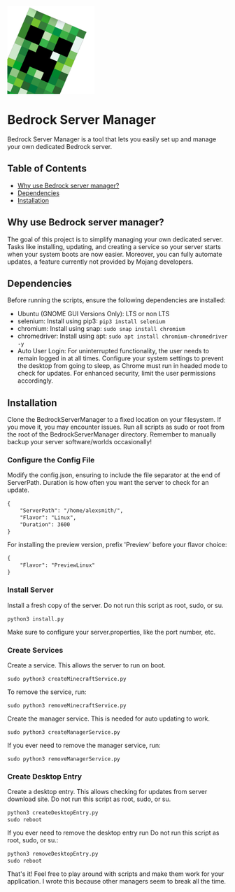 <img src="https://raw.githubusercontent.com/MitchellKopczyk/BedrockServerManager/main/minecraft.png" width="200" height="200">

# Bedrock Server Manager

Bedrock Server Manager is a tool that lets you easily set up and manage your own dedicated Bedrock server.

## Table of Contents

- [Why use Bedrock server manager?](#why-use-bedrock-server-manager)
- [Dependencies](#dependencies)
- [Installation](#installation)

## Why use Bedrock server manager?

The goal of this project is to simplify managing your own dedicated server. Tasks like installing, updating, and creating a service so your server starts when your system boots are now easier. Moreover, you can fully automate updates, a feature currently not provided by Mojang developers.

## Dependencies

Before running the scripts, ensure the following dependencies are installed:
- Ubuntu (GNOME GUI Versions Only): LTS or non LTS
- selenium: Install using pip3: ```pip3 install selenium```
- chromium: Install using snap: ```sudo snap install chromium```
- chromedriver: Install using apt: ```sudo apt install chromium-chromedriver -y```
- Auto User Login: For uninterrupted functionality, the user needs to remain logged in at all times. Configure your system settings to prevent the desktop from going to sleep, as Chrome must run in headed mode to check for updates. For enhanced security, limit the user permissions accordingly.

## Installation

Clone the BedrockServerManager to a fixed location on your filesystem. If you move it, you may encounter issues. Run all scripts as sudo or root from the root of the BedrockServerManager directory. Remember to manually backup your server software/worlds occasionally!

### Configure the Config File

Modify the config.json, ensuring to include the file separator at the end of ServerPath. Duration is how often you want the server to check for an update.

```
{
    "ServerPath": "/home/alexsmith/",
    "Flavor": "Linux",
    "Duration": 3600
}
```

For installing the preview version, prefix 'Preview' before your flavor choice:

```
{
    "Flavor": "PreviewLinux"
}
```

### Install Server

Install a fresh copy of the server. Do not run this script as root, sudo, or su.

```
python3 install.py
```

Make sure to configure your server.properties, like the port number, etc.

### Create Services

Create a service. This allows the server to run on boot.

```
sudo python3 createMinecraftService.py
```

To remove the service, run:

```
sudo python3 removeMinecraftService.py
```

Create the manager service. This is needed for auto updating to work.

```
sudo python3 createManagerService.py
```

If you ever need to remove the manager service, run:

```
sudo python3 removeManagerService.py
```

### Create Desktop Entry

Create a desktop entry. This allows checking for updates from server download site. Do not run this script as root, sudo, or su.

```
python3 createDesktopEntry.py
sudo reboot
```

If you ever need to remove the desktop entry run Do not run this script as root, sudo, or su.: 

```
python3 removeDesktopEntry.py
sudo reboot
```

That's it! Feel free to play around with scripts and make them work for your application. I wrote this because other managers seem to break all the time.